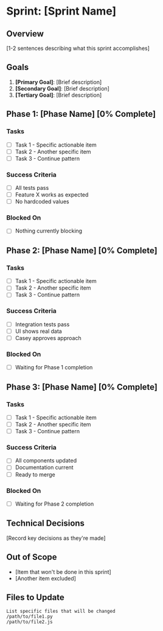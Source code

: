 # Sprint: [Sprint Name]

## Overview
[1-2 sentences describing what this sprint accomplishes]

## Goals
1. **[Primary Goal]**: [Brief description]
2. **[Secondary Goal]**: [Brief description]
3. **[Tertiary Goal]**: [Brief description]

## Phase 1: [Phase Name] [0% Complete]

### Tasks
- [ ] Task 1 - Specific actionable item
- [ ] Task 2 - Another specific item
- [ ] Task 3 - Continue pattern

### Success Criteria
- [ ] All tests pass
- [ ] Feature X works as expected
- [ ] No hardcoded values

### Blocked On
- [ ] Nothing currently blocking

## Phase 2: [Phase Name] [0% Complete]

### Tasks
- [ ] Task 1 - Specific actionable item
- [ ] Task 2 - Another specific item
- [ ] Task 3 - Continue pattern

### Success Criteria
- [ ] Integration tests pass
- [ ] UI shows real data
- [ ] Casey approves approach

### Blocked On
- [ ] Waiting for Phase 1 completion

## Phase 3: [Phase Name] [0% Complete]

### Tasks
- [ ] Task 1 - Specific actionable item
- [ ] Task 2 - Another specific item
- [ ] Task 3 - Continue pattern

### Success Criteria
- [ ] All components updated
- [ ] Documentation current
- [ ] Ready to merge

### Blocked On
- [ ] Waiting for Phase 2 completion

## Technical Decisions
[Record key decisions as they're made]

## Out of Scope
- [Item that won't be done in this sprint]
- [Another item excluded]

## Files to Update
```
List specific files that will be changed
/path/to/file1.py
/path/to/file2.js
```
